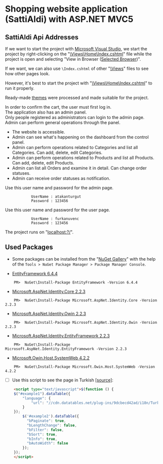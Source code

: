 # Shopping website application (SattiAldi) with ASP.NET MVC5

## SattiAldi Api Addresses

If we want to start the project with [Microsoft Visual Studio](https://visualstudio.microsoft.com/), we start the project by right-clicking on the "[\Views\Home\Index.cshtml](https://github.com/AtakanTurgut/sattialdi/blob/main/sattiAldi/Views/Home/Index.cshtml)" file while the project is open and selecting "View in Browser ([Selected Browser](https://www.google.com.tr/))".

If we want, we can also use `\Index.cshtml` of other "[\Views](https://github.com/AtakanTurgut/sattialdi/tree/main/sattiAldi/Views)" files to see how other pages look.

However, it's best to start the project with "[\Views\Home\Index.cshtml](https://github.com/AtakanTurgut/sattialdi/blob/main/sattiAldi/Views/Home/Index.cshtml)" to run it properly.

Ready-made [themes](https://www.free-css.com/free-css-templates) were processed and made suitable for the project.

In order to confirm the cart, the user must first log in. <br />
The application also has an admin panel. <br />
Only people registered as administrators can login to the admin page. <br />
Admin can perform general operations through the panel. <br />
<ul>
  <li>The website is accessible.</li>
  <li>Admin can see what's happening on the dashboard from the control panel.</li>
  <li>Admin can perform operations related to Categories and list all Categories. Can add, delete, edit Categories.</li>
  <li>Admin can perform operations related to Products and list all Products. Can add, delete, edit Products.</li>
  <li>Admin can list all Orders and examine it in detail. Can change order statuses.</li>
  <li>Admin can receive order statuses as notification.</li>
</ul>  

Use this user name and password for the admin page.

                UserName : atakanturgut
                Password : 123456

Use this user name and password for the user page.

                UserName : furkanuvenc
                Password : 123456

The project runs on "[localhost:?/](https://localhost:44312/)".

## Used Packages

- Some packages can be installed from the "[NuGet Gallery](https://www.nuget.org/packages/Microsoft.AspNet.Identity.Core)" with the help of the `Tools > NuGet Package Manager > Package Manager Console`.

- [EntityFramework 6.4.4](https://www.nuget.org/packages/EntityFramework/)
```
    PM>  NuGet\Install-Package EntityFramework -Version 6.4.4
```
- [Microsoft.AspNet.Identity.Core 2.2.3](https://www.nuget.org/packages/Microsoft.AspNet.Identity.Core)
```
    PM>  NuGet\Install-Package Microsoft.AspNet.Identity.Core -Version 2.2.3
```
- [Microsoft.AspNet.Identity.Owin 2.2.3](https://www.nuget.org/packages/Microsoft.AspNet.Identity.Owin/)
```
    PM>  NuGet\Install-Package Microsoft.AspNet.Identity.Owin -Version 2.2.3
```
- [Microsoft.AspNet.Identity.EntityFramework 2.2.3](https://www.nuget.org/packages/Microsoft.AspNet.Identity.EntityFramework/)
```
    PM>  NuGet\Install-Package Microsoft.AspNet.Identity.EntityFramework -Version 2.2.3
```
- [Microsoft.Owin.Host.SystemWeb 4.2.2](https://www.nuget.org/packages/Microsoft.Owin.Host.SystemWeb)
```
    PM>  NuGet\Install-Package Microsoft.Owin.Host.SystemWeb -Version 4.2.2
```

- [ ] Use this script to see the page in Turkish [[source]](https://datatables.net/examples/advanced_init/language_file.html):
```html
    <script type="text/javascript">$(function () {
    $("#example1").dataTable({
        "language": {
            "url": "//cdn.datatables.net/plug-ins/9dcbecd42ad/i18n/Turkish.json"
        }
    });
        $('#example2').dataTable({
          "bPaginate": true,
          "bLengthChange": false,
          "bFilter": false,
          "bSort": true,
          "bInfo": true,
          "bAutoWidth": false
        });
    });
    </script>

```

